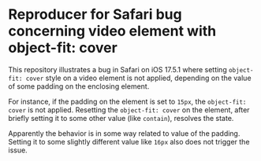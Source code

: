 # Reproducer for Safari bug concerning video element with object-fit: cover

This repository illustrates a bug in Safari on iOS 17.5.1 where setting `object-fit: cover` style on a video element is not applied, depending on the value of some padding on the enclosing element.

For instance, if the padding on the element is set to `15px`, the `object-fit: cover` is not applied. Resetting the `object-fit: cover` on the element, after briefly setting it to some other value (like `contain`), resolves the state.

Apparently the behavior is in some way related to value of the padding. Setting it to some slightly different value like `16px` also does not trigger the issue.
